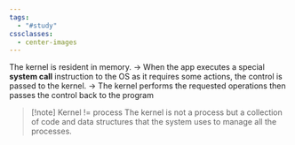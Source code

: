 ```yaml
---
tags:
  - "#study"
cssclasses:
  - center-images
---
```

The kernel is resident in memory. 
→ When the app executes a special **system call** instruction to the OS as it requires some actions, the control is passed to the kernel.
→ The kernel performs the requested operations then passes the control back to the program


> [!note] Kernel != process
> The kernel is not a process but a collection of code and data structures that the system uses to manage all the processes.


